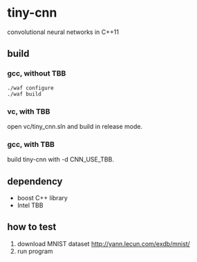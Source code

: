 tiny-cnn
========

convolutional neural networks in C++11

build
------
### gcc, without TBB
    ./waf configure
    ./waf build

### vc, with TBB
open vc/tiny_cnn.sln and build in release mode.

### gcc, with TBB
build tiny-cnn with -d CNN_USE_TBB.

dependency
-----
* boost C++ library
* Intel TBB

how to test
-----
1. download MNIST dataset http://yann.lecun.com/exdb/mnist/
2. run program